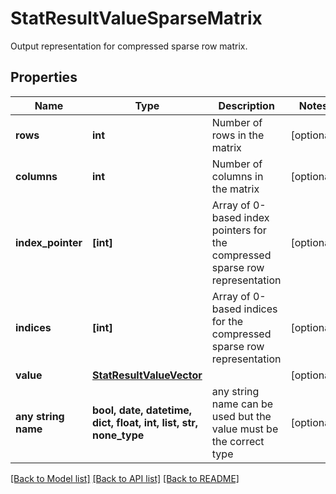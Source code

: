 # StatResultValueSparseMatrix

Output representation for compressed sparse row matrix.

## Properties
Name | Type | Description | Notes
------------ | ------------- | ------------- | -------------
**rows** | **int** | Number of rows in the matrix | [optional] 
**columns** | **int** | Number of columns in the matrix | [optional] 
**index_pointer** | **[int]** | Array of 0-based index pointers for the compressed sparse row representation | [optional] 
**indices** | **[int]** | Array of 0-based indices for the compressed sparse row representation | [optional] 
**value** | [**StatResultValueVector**](StatResultValueVector.md) |  | [optional] 
**any string name** | **bool, date, datetime, dict, float, int, list, str, none_type** | any string name can be used but the value must be the correct type | [optional]

[[Back to Model list]](../README.md#documentation-for-models) [[Back to API list]](../README.md#documentation-for-api-endpoints) [[Back to README]](../README.md)


